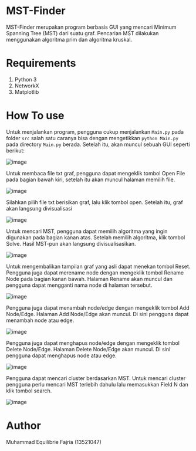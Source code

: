 # MST-Finder
MST-Finder merupakan program berbasis GUI yang mencari Minimum Spanning Tree (MST) dari suatu graf. Pencarian MST dilakukan menggunakan algoritma prim dan algoritma kruskal.


# Requirements
1. Python 3
2. NetworkX
3. Matplotlib


# How To use
Untuk menjalankan program, pengguna cukup menjalankan ```Main.py``` pada folder ```src``` salah satu caranya bisa dengan mengetikkan ```python Main.py``` pada directory ```Main.py``` berada. Setelah itu, akan muncul sebuah GUI seperti berikut:

![image](https://github.com/MuhLibri/MST-Finder/assets/104043362/c20a4340-b765-4ea8-bc14-ea0f3994c6c2)

Untuk membaca file txt graf, pengguna dapat mengeklik tombol Open File pada bagian bawah kiri, setelah itu akan muncul halaman memilih file.

![image](https://github.com/MuhLibri/MST-Finder/assets/104043362/f8f21285-2104-41e6-86a9-58383bd59015)

Silahkan pilih file txt berisikan graf, lalu klik tombol open. Setelah itu, graf akan langsung divisualisasi

![image](https://github.com/MuhLibri/MST-Finder/assets/104043362/61385d98-59f2-4420-8276-cbd79ae0f337)

Untuk mencari MST, pengguna dapat memilih algoritma yang ingin digunakan pada bagian kanan atas. Setelah memilih algoritma, klik tombol Solve. Hasil MST-pun akan langsung divisualisasikan.

![image](https://github.com/MuhLibri/MST-Finder/assets/104043362/8abdf8b7-dcad-41ed-922c-877df02f4e9b)

Untuk mengembalikan tampilan graf yang asli dapat menekan tombol Reset. Pengguna juga dapat merename node dengan mengeklik tombol Rename Node pada bagian kanan bawah. Halaman Rename akan muncul dan pengguna dapat mengganti nama node di halaman tersebut.

![image](https://github.com/MuhLibri/MST-Finder/assets/104043362/7884c92a-9f0d-412a-9f60-0972d770fd18)

Pengguna juga dapat menambah node/edge dengan mengeklik tombol Add Node/Edge. Halaman Add Node/Edge akan muncul. Di sini pengguna dapat menambah node atau edge.

![image](https://github.com/MuhLibri/MST-Finder/assets/104043362/4dbaa91b-ed8c-4ce1-bb8e-f5a2bd3ce757)

Pengguna juga dapat menghapus node/edge dengan mengeklik tombol Delete Node/Edge. Halaman Delete Node/Edge akan muncul. Di sini pengguna dapat menghapus node atau edge.

![image](https://github.com/MuhLibri/MST-Finder/assets/104043362/44c25b8a-dd9a-4823-9310-049fdd975e36)

Pengguna dapat mencari cluster berdasarkan MST. Untuk mencari cluster pengguna perlu mencari MST terlebih dahulu lalu memasukkan Field N dan klik tombol search.

![image](https://github.com/MuhLibri/MST-Finder/assets/104043362/1b0d30a5-4e8e-4d5d-84e9-604ea9e5e1d1)


# Author
Muhammad Equilibrie Fajria (13521047)
